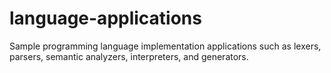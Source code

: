 # language-applications
Sample programming language implementation applications such as lexers, parsers, semantic analyzers, interpreters, and generators.

